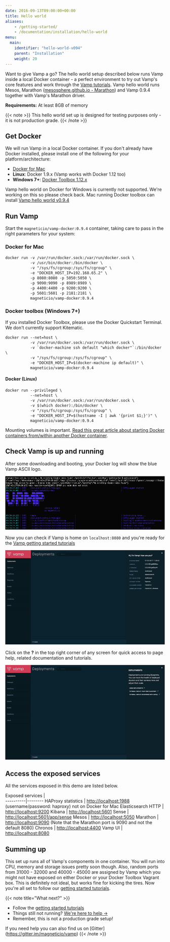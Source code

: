 ```yaml
---
date: 2016-09-13T09:00:00+00:00
title: Hello world
aliases:
    - /getting-started/
    - /documentation/installation/hello-world
menu:
  main:
    identifier: "hello-world-v094"
    parent: "Installation"
    weight: 20
---
```


Want to give Vamp a go? The hello world setup described below runs Vamp inside a local Docker container - a perfect environment to try out Vamp's core features and work through the [Vamp tutorials](/documentation/tutorials/overview).
Vamp hello world runs Mesos, Marathon ([mesosphere.github.io - Marathon](https://mesosphere.github.io/marathon/)) and Vamp 0.9.4 together with Vamp's Marathon driver.  

**Requirements:**  At least 8GB of memory

{{< note >}}
This hello world set up is designed for testing purposes only - it is not production grade.
{{< /note >}}

## Get Docker

We will run Vamp in a local Docker container. If you don't already have Docker installed, please install one of the following for your platform/architecture:

- [Docker for Mac](https://docs.docker.com/docker-for-mac/install/)
- **Linux**: Docker 1.9.x (Vamp works with Docker 1.12 too)
- **Windows 7+**: [Docker Toolbox 1.12.x](https://github.com/docker/toolbox/releases)

Vamp hello world on Docker for Windows is currently not supported. We're working on this so please check back. 
Mac running Docker toolbox can install [Vamp hello world v0.9.4](/documentation/installation/v0.9.4/hello-world/)

## Run Vamp

Start the `magneticio/vamp-docker:0.9.4` container, taking care to pass in the right parameters for your system: 

### Docker for Mac

```
docker run -v /var/run/docker.sock:/var/run/docker.sock \
           -v /usr/bin/docker:/bin/docker \
           -v "/sys/fs/cgroup:/sys/fs/cgroup" \
           -e "DOCKER_HOST_IP=192.168.65.2" \
           -p 8080:8080 -p 5050:5050 \
           -p 9090:9090 -p 8989:8989 \
           -p 4400:4400 -p 9200:9200 \
           -p 5601:5601 -p 2181:2181 \
           magneticio/vamp-docker:0.9.4
```

### Docker toolbox (Windows 7+)

If you installed Docker Toolbox, please use the Docker Quickstart Terminal. We don't currently support Kitematic.

```
docker run --net=host \
           -v /var/run/docker.sock:/var/run/docker.sock \
           -v `docker-machine ssh default "which docker"`:/bin/docker \
           -v "/sys/fs/cgroup:/sys/fs/cgroup" \
           -e "DOCKER_HOST_IP=$(docker-machine ip default)" \
           magneticio/vamp-docker:0.9.4
```

#### Docker (Linux)

```
docker run --privileged \
           --net=host \
           -v /var/run/docker.sock:/var/run/docker.sock \
           -v $(which docker):/bin/docker \
           -v "/sys/fs/cgroup:/sys/fs/cgroup" \
           -e "DOCKER_HOST_IP=$(hostname -I | awk '{print $1;}')" \
           magneticio/vamp-docker:0.9.4
```

Mounting volumes is important. [Read this great article about starting Docker containers from/within another Docker container](https://jpetazzo.github.io/2015/09/03/do-not-use-docker-in-docker-for-ci/).

## Check Vamp is up and running

After some downloading and booting, your Docker log will show the blue Vamp ASCII logo.

![](/images/screens/v094/vamp_ascii_logo.png)

Now you can check if Vamp is home on `localhost:8080` and you're ready for the [Vamp getting started tutorials](/documentation/tutorials/overview)

![](/images/screens/v093/quicksetup-marathon-infopanel.png)
  
Click on the **?** in the top right corner of any screen for quick access to page help, related documentation and tutorials.

![](/images/screens/v093/quicksetup-helppanel.png)

## Access the exposed services

All the services exposed in this demo are listed below.

Exposed services |  
----------|--------
HAProxy statistics        |       [http://localhost:1988](http://localhost:1988) (username/password: haproxy) not on Docker for Mac
Elasticsearch HTTP        |      [http://localhost:9200](http://localhost:9200)
Kibana        |       [http://localhost:5601](http://localhost:5601)
Sense        |      [http://localhost:5601/app/sense](http://localhost:5601/app/sense)
Mesos        |       [http://localhost:5050](http://localhost:5050)
Marathon       |      [http://localhost:9090](http://localhost:9090) (Note that the Marathon port is 9090 and not the default 8080)
Chronos        |       [http://localhost:4400](http://localhost:4400)
Vamp UI       |      [http://localhost:8080](http://localhost:8080)


## Summing up

This set up runs all of Vamp's components in one container. You will run into CPU, memory and storage issues pretty soon though. Also, random ports from 31000 - 32000 and 40000 - 45000 are assigned by Vamp which you might not have exposed on either Docker or your Docker Toolbox Vagrant box.  This is definitely not ideal, but works fine for kicking the tires.
Now you're all set to follow our [getting started tutorials](/documentation/tutorials/overview).

{{< note title="What next?" >}}
* Follow the [getting started tutorials](/documentation/tutorials/overview)
* Things still not running? [We're here to help →](https://github.com/magneticio/vamp/issues)
* Remember, this is not a production grade setup!

If you need help you can also find us on [Gitter] (https://gitter.im/magneticio/vamp)
{{< /note >}}

